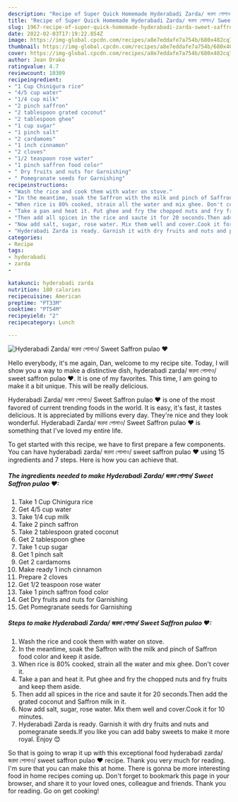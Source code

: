 ```yaml
---
description: "Recipe of Super Quick Homemade Hyderabadi Zarda/ জরদা পোলাও/ Sweet Saffron pulao ♥"
title: "Recipe of Super Quick Homemade Hyderabadi Zarda/ জরদা পোলাও/ Sweet Saffron pulao ♥"
slug: 1967-recipe-of-super-quick-homemade-hyderabadi-zarda-sweet-saffron-pulao
date: 2022-02-03T17:19:22.854Z
image: https://img-global.cpcdn.com/recipes/a8e7eddafe7a754b/680x482cq70/hyderabadi-zarda-জরদ-পলও-sweet-saffron-pulao-recipe-main-photo.jpg
thumbnail: https://img-global.cpcdn.com/recipes/a8e7eddafe7a754b/680x482cq70/hyderabadi-zarda-জরদ-পলও-sweet-saffron-pulao-recipe-main-photo.jpg
cover: https://img-global.cpcdn.com/recipes/a8e7eddafe7a754b/680x482cq70/hyderabadi-zarda-জরদ-পলও-sweet-saffron-pulao-recipe-main-photo.jpg
author: Jean Drake
ratingvalue: 4.7
reviewcount: 10309
recipeingredient:
- "1 Cup Chinigura rice"
- "4/5 cup water"
- "1/4 cup milk"
- "2 pinch saffron"
- "2 tablespoon grated coconut"
- "2 tablespoon ghee"
- "1 cup sugar"
- "1 pinch salt"
- "2 cardamoms"
- "1 inch cinnamon"
- "2 cloves"
- "1/2 teaspoon rose water"
- "1 pinch saffron food color"
- " Dry fruits and nuts for Garnishing"
- " Pomegranate seeds for Garnishing"
recipeinstructions:
- "Wash the rice and cook them with water on stove."
- "In the meantime, soak the Saffron with the milk and pinch of Saffron food color and keep it aside."
- "When rice is 80% cooked, strain all the water and mix ghee. Don't cover it."
- "Take a pan and heat it. Put ghee and fry the chopped nuts and fry fruits and keep them aside."
- "Then add all spices in the rice and saute it for 20 seconds.Then add the grated coconut and Saffron milk in it."
- "Now add salt, sugar, rose water. Mix them well and cover.Cook it for 10 minutes."
- "Hyderabadi Zarda is ready. Garnish it with dry fruits and nuts and pomegranate seeds.If you like you can add baby sweets to make it more royal. Enjoy 😊"
categories:
- Recipe
tags:
- hyderabadi
- zarda
- 

katakunci: hyderabadi zarda  
nutrition: 180 calories
recipecuisine: American
preptime: "PT33M"
cooktime: "PT54M"
recipeyield: "2"
recipecategory: Lunch

---
```



![Hyderabadi Zarda/ জরদা পোলাও/ Sweet Saffron pulao ♥](https://img-global.cpcdn.com/recipes/a8e7eddafe7a754b/680x482cq70/hyderabadi-zarda-জরদ-পলও-sweet-saffron-pulao-recipe-main-photo.jpg)

Hello everybody, it's me again, Dan, welcome to my recipe site. Today, I will show you a way to make a distinctive dish, hyderabadi zarda/ জরদা পোলাও/ sweet saffron pulao ♥. It is one of my favorites. This time, I am going to make it a bit unique. This will be really delicious.

Hyderabadi Zarda/ জরদা পোলাও/ Sweet Saffron pulao ♥ is one of the most favored of current trending foods in the world. It is easy, it's fast, it tastes delicious. It is appreciated by millions every day. They're nice and they look wonderful. Hyderabadi Zarda/ জরদা পোলাও/ Sweet Saffron pulao ♥ is something that I've loved my entire life.




To get started with this recipe, we have to first prepare a few components. You can have hyderabadi zarda/ জরদা পোলাও/ sweet saffron pulao ♥ using 15 ingredients and 7 steps. Here is how you can achieve that.

<!--inarticleads1-->

##### The ingredients needed to make Hyderabadi Zarda/ জরদা পোলাও/ Sweet Saffron pulao ♥:

1. Take 1 Cup Chinigura rice
1. Get 4/5 cup water
1. Take 1/4 cup milk
1. Take 2 pinch saffron
1. Take 2 tablespoon grated coconut
1. Get 2 tablespoon ghee
1. Take 1 cup sugar
1. Get 1 pinch salt
1. Get 2 cardamoms
1. Make ready 1 inch cinnamon
1. Prepare 2 cloves
1. Get 1/2 teaspoon rose water
1. Take 1 pinch saffron food color
1. Get  Dry fruits and nuts for Garnishing
1. Get  Pomegranate seeds for Garnishing




<!--inarticleads2-->

##### Steps to make Hyderabadi Zarda/ জরদা পোলাও/ Sweet Saffron pulao ♥:

1. Wash the rice and cook them with water on stove.
1. In the meantime, soak the Saffron with the milk and pinch of Saffron food color and keep it aside.
1. When rice is 80% cooked, strain all the water and mix ghee. Don't cover it.
1. Take a pan and heat it. Put ghee and fry the chopped nuts and fry fruits and keep them aside.
1. Then add all spices in the rice and saute it for 20 seconds.Then add the grated coconut and Saffron milk in it.
1. Now add salt, sugar, rose water. Mix them well and cover.Cook it for 10 minutes.
1. Hyderabadi Zarda is ready. Garnish it with dry fruits and nuts and pomegranate seeds.If you like you can add baby sweets to make it more royal. Enjoy 😊




So that is going to wrap it up with this exceptional food hyderabadi zarda/ জরদা পোলাও/ sweet saffron pulao ♥ recipe. Thank you very much for reading. I'm sure that you can make this at home. There is gonna be more interesting food in home recipes coming up. Don't forget to bookmark this page in your browser, and share it to your loved ones, colleague and friends. Thank you for reading. Go on get cooking!
